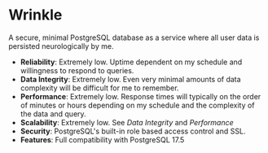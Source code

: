 # Wrinkle

A secure, minimal PostgreSQL database as a service where all user data is persisted neurologically by me.

- **Reliability**: Extremely low. Uptime dependent on my schedule and willingness to respond to queries.
- **Data Integrity**: Extremely low. Even very minimal amounts of data complexity will be difficult for me to remember.
- **Performance**: Extremely low. Response times will typically on the order of minutes or hours depending on my schedule and the complexity of the data and query.
- **Scalability**: Extremely low. See *Data Integrity* and *Performance*
- **Security**: PostgreSQL's built-in role based access control and SSL.
- **Features**: Full compatibility with PostgreSQL 17.5
